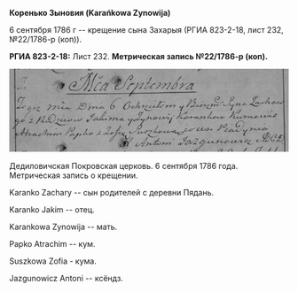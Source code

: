 **Коренько Зыновия (Karańkowa Zynowija)**

6 сентября 1786 г -- крещение сына Захарыя (РГИА 823-2-18, лист 232,
№22/1786-р (коп)).

**РГИА 823-2-18:** Лист 232. **Метрическая запись №22/1786-р (коп).**

![](./media/671bba78010877b610f23a7b50458fb740cad9a5.png)

Дедиловичская Покровская церковь. 6 сентября 1786 года. Метрическая
запись о крещении.

Karanko Zachary -- сын родителей с деревни Пядань.

Karanko Jakim -- отец.

Karankowa Zynowija -- мать.

Papko Atrachim -- кум.

Suszkowa Zofia - кума.

Jazgunowicz Antoni -- ксёндз.
